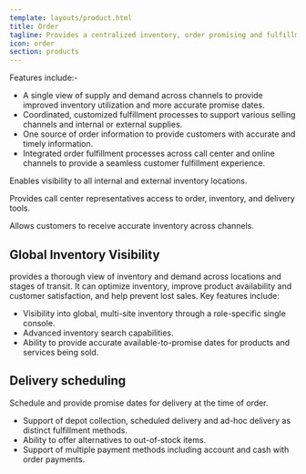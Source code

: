 ```yaml
---
template: layouts/product.html
title: Order
tagline: Provides a centralized inventory, order promising and fulfillment hub to support omni-channel fulfillment enabling you to make better decisions about how to promise and fulfill customer orders, resulting in improved profitability and customer satisfaction
icon: order
section: products
---
```


Features include:-

- A single view of supply and demand across channels to provide improved inventory utilization and more accurate promise dates.
- Coordinated, customized fulfillment processes to support various selling channels and internal or external supplies.
- One source of order information to provide customers with accurate and timely information.
- Integrated order fulfillment processes across call center and online channels to provide a seamless customer fulfillment experience.

Enables visibility to all internal and external inventory locations.

Provides call center representatives access to order, inventory, and delivery tools.

Allows customers to receive accurate inventory across channels.

## Global Inventory Visibility

provides a thorough view of inventory and demand across locations and stages of transit. It can optimize inventory, improve product availability and customer satisfaction, and help prevent lost sales. Key features include:

- Visibility into global, multi-site inventory through a role-specific single console.
- Advanced inventory search capabilities.
- Ability to provide accurate available-to-promise dates for products and services being sold.

## Delivery scheduling

Schedule and provide promise dates for delivery at the time of order. 

- Support of depot collection, scheduled delivery and ad-hoc delivery as distinct fulfillment methods.
- Ability to offer alternatives to out-of-stock items.
- Support of multiple payment methods including account and cash with order payments.


